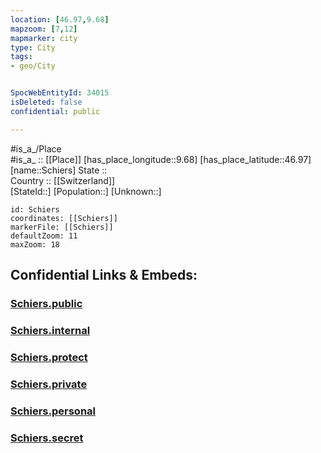 ```yaml
---
location: [46.97,9.68] 
mapzoom: [7,12] 
mapmarker: city 
type: City
tags:
- geo/City


SpocWebEntityId: 34015
isDeleted: false
confidential: public

---
```

#is_a_/Place  
#is_a_ :: [[Place]] 
[has_place_longitude::9.68] 
[has_place_latitude::46.97] 
[name::Schiers] 
State ::  
Country :: [[Switzerland]]  
[StateId::] 
[Population::] 
[Unknown::] 


```leaflet
id: Schiers
coordinates: [[Schiers]] 
markerFile: [[Schiers]] 
defaultZoom: 11 
maxZoom: 18
```


## Confidential Links & Embeds: 

### [Schiers.public](/_public/\Earth\Continent\Europe\Europe~Central\Switzerland\Switzerland~Cantons\Graubünden\CitySchiers.public.md) 

### [Schiers.internal](/_internal/\Earth\Continent\Europe\Europe~Central\Switzerland\Switzerland~Cantons\Graubünden\CitySchiers.internal.md) 

### [Schiers.protect](/_protect/\Earth\Continent\Europe\Europe~Central\Switzerland\Switzerland~Cantons\Graubünden\CitySchiers.protect.md) 

### [Schiers.private](/_private/\Earth\Continent\Europe\Europe~Central\Switzerland\Switzerland~Cantons\Graubünden\CitySchiers.private.md) 

### [Schiers.personal](/_personal/\Earth\Continent\Europe\Europe~Central\Switzerland\Switzerland~Cantons\Graubünden\CitySchiers.personal.md) 

### [Schiers.secret](/_secret/\Earth\Continent\Europe\Europe~Central\Switzerland\Switzerland~Cantons\Graubünden\CitySchiers.secret.md)


